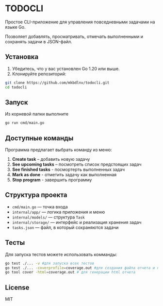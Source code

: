 # TODOCLI

Простое CLI-приложение для управления повседневными задачами на языке Go.

Позволяет добавлять, просматривать, отмечать выполненными и сохранять задачи в JSON-файл.

## Установка

1. Убедитесь, что у вас установлен Go 1.20 или выше.
2. Клонируйте репозиторий:

```bash
git clone https://github.com/mkbdlnv/todocli.git
cd todocli
```

## Запуск 

Из корневой папки выполните
```bash
go run cmd/main.go
```


## Доступные команды

Программа предлагает выбрать команду из меню:

1. **Create task** – добавить новую задачу  
2. **See upcoming tasks** – посмотреть список предстоящих задач  
3. **See finished tasks** - посмортерть выполненных задач
4. **Mark as done** - отметить задачу как выполненная
0. **Stop program** - завершить программу

## Структура проекта

- `cmd/main.go` — точка входа
- `internal/app/` — логика приложения и меню
- `internal/models/` — структура `Task`
- `internal/storage/` — интерфейс и реализация хранения задач
- `tasks.json` — файл, в который сохраняются задачи

## Тесты
Для запуска тестов можете использовать комманды:
```bash
go test ./... -v #для запуска всех тестов
go test ./... -coverprofile=coverage.out #для создания файла отчета и покрытием
go tool cover -html=coverage.out # для генерации html отчета
```


## License

MIT
